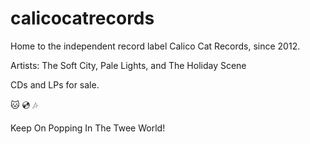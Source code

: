 # calicocatrecords

Home to the independent record label Calico Cat Records, since 2012.

Artists: The Soft City, Pale Lights, and The Holiday Scene

CDs and LPs for sale.

🐱 💿 🎶

Keep On Popping In The Twee World!

